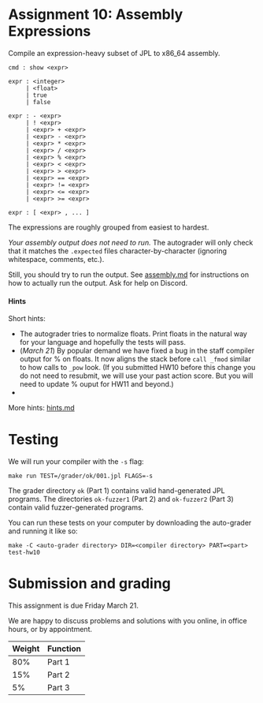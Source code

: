 Assignment 10: Assembly Expressions
===================================

Compile an expression-heavy subset of JPL to x86_64 assembly.

```
cmd : show <expr>

expr : <integer>
     | <float>
     | true
     | false

expr : - <expr>
     | ! <expr>
     | <expr> + <expr>
     | <expr> - <expr>
     | <expr> * <expr>
     | <expr> / <expr>
     | <expr> % <expr>
     | <expr> < <expr>
     | <expr> > <expr>
     | <expr> == <expr>
     | <expr> != <expr>
     | <expr> <= <expr>
     | <expr> >= <expr>

expr : [ <expr> , ... ]
```

The expressions are roughly grouped from easiest to hardest.

*Your assembly output does not need to run.* The autograder will only check that it
matches the `.expected` files character-by-character (ignoring whitespace,
comments, etc.).

Still, you should try to run the output.
See [assembly.md](../assembly.md) for instructions on how to actually run the output.
Ask for help on Discord.


#### Hints

Short hints:

* The autograder tries to normalize floats. Print floats in the natural way for
  your language and hopefully the tests will pass.
* (*March 21*) By popular demand we have fixed a bug in the staff compiler output
  for % on floats. It now aligns the stack before `call _fmod` similar to how
  calls to `_pow` look. (If you submitted HW10 before this change you do not need
  to resubmit, we will use your past action score. But you will need to update
  % ouput for HW11 and beyond.)
* 

More hints: [hints.md](./hints.md)


# Testing

We will run your compiler with the `-s` flag:

    make run TEST=/grader/ok/001.jpl FLAGS=-s

The grader directory `ok` (Part 1) contains valid hand-generated JPL programs.
The directories `ok-fuzzer1` (Part 2) and `ok-fuzzer2` (Part 3) contain valid
fuzzer-generated programs.

You can run these tests on your computer by downloading the
auto-grader and running it like so:

    make -C <auto-grader directory> DIR=<compiler directory> PART=<part> test-hw10


# Submission and grading

This assignment is due Friday March 21.

We are happy to discuss problems and solutions with you online, in office
hours, or by appointment.

| Weight | Function |
|--------|----------|
| 80%    | Part 1   |
| 15%    | Part 2   |
|  5%    | Part 3   |



